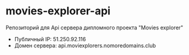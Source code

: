 # movies-explorer-api

Репозиторий для Api сервера дипломного проекта "Movies explorer"

- Публичный IP: 51.250.92.116
- Домен сервера: api.moviexplorers.nomoredomains.club
